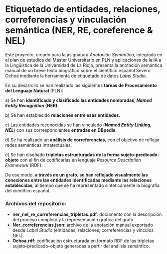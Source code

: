 # Etiquetado de entidades, relaciones, correferencias y vinculación semántica (NER, RE, coreference & NEL)

Este proyecto, creado para la asignatura *Anotación Semántica*, integrada en el plan de estudios del Máster Universitario en PLN y aplicaciones de la IA a la Lingüística de la Universidad de La Rioja, presenta la anotación semántica manual de un breve texto biográfico sobre el científico español Severo Ochoa mediante la herramienta de etiquetado de datos *Label Studio*. 

En su desarrollo se han realizado las siguientes **tareas de Procesamiento del Lenguaje Natural** (PLN): 

a)	Se han **identificado y clasificado las entidades nombradas, *Named Entity Recognition* (NER)**.  

b)	Se han establecido **relaciones entre esas entidades**.

c)	Las entidades reconocidas se han vinculado (***Named Entity Linking, NEL***) con sus correspondientes **entradas en DBpedia**. 

d)	Se ha realizado un **análisis de correferencias**, con el objetivo de reflejar redes semánticas intratextuales.

e)	Se han diseñado **tripletas estructuradas de la forma sujeto-predicado-objeto** con el fin de codificarlas en lenguaje *Resource Description Framework* (RDF). 

De ese modo, **a través de un grafo, se han reflejado visualmente las conexiones entre las entidades identificadas mediante las relaciones establecidas**, al tiempo que se ha representado sintéticamente la biografía del científico español.

### Archivos del repositorio:

- **ner_nel_re_correferencias_tripletas.pdf**: documento con la descripción del proceso completo y la representación gráfica del grafo.  
- **Ner_correferencias.json**: archivo de la anotación manual exportado desde *Label Studio* (entidades, relaciones, correferencias y vínculos NEL).  
- **Ochoa.rdf**: codificación estructurada en formato RDF de las tripletas sujeto–predicado–objeto generadas a partir del análisis semántico.
